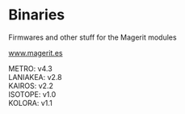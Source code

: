 # Binaries

Firmwares and other stuff for the Magerit modules

www.magerit.es

METRO: v4.3<br />LANIAKEA: v2.8<br />KAIROS: v2.2<br />ISOTOPE: v1.0<br />KOLORA: v1.1<br />